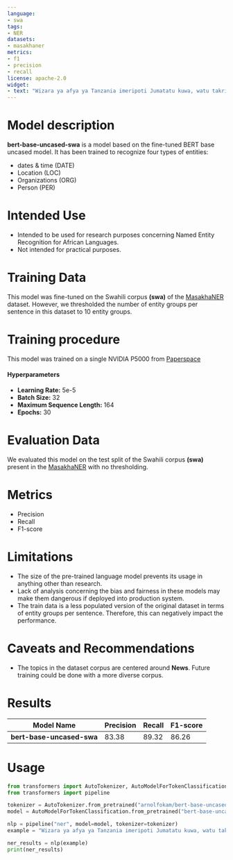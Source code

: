 ```yaml
---
language: 
- swa
tags:
- NER
datasets:
- masakhaner
metrics:
- f1
- precision
- recall
license: apache-2.0
widget:
- text: "Wizara ya afya ya Tanzania imeripoti Jumatatu kuwa, watu takriban 14 zaidi wamepata maambukizi ya Covid-19."
---
```


# Model description
**bert-base-uncased-swa** is a model based on the fine-tuned BERT base uncased model. It has been trained to recognize four types of entities:
- dates & time (DATE)
- Location (LOC)
- Organizations (ORG)
- Person (PER)

# Intended Use
- Intended to be used for research purposes concerning Named Entity Recognition for African Languages.
- Not intended for practical purposes.

# Training Data
This model was fine-tuned on the Swahili corpus **(swa)** of the [MasakhaNER](https://github.com/masakhane-io/masakhane-ner) dataset. However, we thresholded the number of entity groups per sentence in this dataset to 10 entity groups.

# Training procedure
This model was trained on a single NVIDIA P5000 from [Paperspace](https://www.paperspace.com)
#### Hyperparameters
- **Learning Rate:** 5e-5
- **Batch Size:** 32
- **Maximum Sequence Length:** 164
- **Epochs:** 30

# Evaluation Data
We evaluated this model on the test split of the Swahili corpus **(swa)** present in the [MasakhaNER](https://github.com/masakhane-io/masakhane-ner) with no thresholding.

# Metrics
- Precision
- Recall
- F1-score

# Limitations
- The size of the pre-trained language model prevents its usage in anything other than research.
- Lack of analysis concerning the bias and fairness in these models may make them dangerous if deployed into production system.
- The train data is a less populated version of the original dataset in terms of entity groups per sentence. Therefore, this can negatively impact the performance.

# Caveats and Recommendations
- The topics in the dataset corpus are centered around **News**. Future training could be done with a more diverse corpus.

# Results
Model Name| Precision | Recall | F1-score
-|-|-|-
**bert-base-uncased-swa**| 83.38 | 89.32 | 86.26

# Usage
```python
from transformers import AutoTokenizer, AutoModelForTokenClassification
from transformers import pipeline

tokenizer = AutoTokenizer.from_pretrained("arnolfokam/bert-base-uncased-swa")
model = AutoModelForTokenClassification.from_pretrained("bert-base-uncased-swa")

nlp = pipeline("ner", model=model, tokenizer=tokenizer)
example = "Wizara ya afya ya Tanzania imeripoti Jumatatu kuwa, watu takriban 14 zaidi wamepata maambukizi ya Covid-19."

ner_results = nlp(example)
print(ner_results)
```